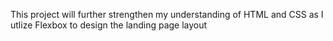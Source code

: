 This project will further strengthen my understanding of HTML and CSS as I utlize Flexbox to design the landing page layout